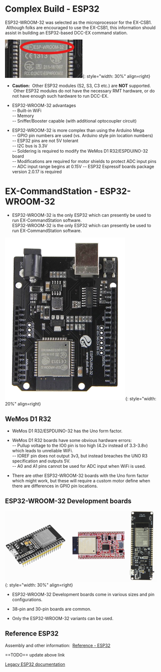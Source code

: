 # Complex Build - ESP32

ESP32-WROOM-32 was selected as the microprocessor for the EX-CSB1. &nbsp;Although folks are encouraged to use the EX-CSB1, this information should assist in building an ESP32-based DCC-EX command station.

![ESP32duino](/_static/images/esp32/esp32-wroom32-mark.png){: style="width: 30%" align=right}  

- **Caution:**&nbsp; Other ESP32 modules (S2, S3, C3 etc.) are **NOT** supported. &nbsp;Other ESP32 modules do not have the necessary RMT hardware, or do not have enough such hardware to run DCC-EX.

- ESP32-WROOM-32 advantages  
  -- Built-in WiFi  
  -- Memory  
  -- Sniffer/Booster capable (with additional optocoupler circuit)  

- ESP32-WROOM-32 is more complex than using the Arduino Mega  
  -- GPIO pin numbers are used (vs. Arduino style pin location numbers)  
  -- ESP32 pins are not 5V tolerant  
  -- I2C bus is 3.3V  
  -- Soldering is required to modify the WeMos D1 R32/ESPDUINO-32 board  
  -- Modifications are required for motor shields to protect ADC input pins  
  -- ADC input range begins at 0.15V
  -- ESP32 Espressif boards package version 2.0.17 is required

# EX-CommandStation - ESP32-WROOM-32

- ESP32-WROOM-32 is the only ESP32 which can presently be used to run EX-CommandStation software.  
  ESP32-WROOM-32 is the only ESP32 which can presently be used to run EX-CommandStation software.

![ESP32duino](/_static/images/esp32/espduino-32.png){: style="width: 20%" align=right}  

## WeMos D1 R32

- WeMos D1 R32/ESPDUINO-32 has the Uno form factor.

- WeMos D1 R32 boards have some obvious hardware errors:  
  -- Pullup voltage to the IO0 pin is too high (4.2v instead of 3.3-3.8v) which leads to unreliable WiFi.  
  -- IOREF pin does not output 3v3, but instead breaches the UNO R3 specification and outputs 5V.  
  -- A0 and A1 pins cannot be used for ADC input when WiFi is used.

- There are other ESP32-WROOM-32 boards with the Uno form factor which might work, but these will require a custom motor define when there are differences in GPIO pin locations.

## ESP32-WROOM-32 Development boards

![ESP32duino](/_static/images/esp32/esp32-dev-boards.png){: style="width: 30%" align=right}

- ESP32-WROOM-32 Development boards come in various sizes and pin configurations.

- 38-pin and 30-pin boards are common.

- Only the ESP32-WROOM-32 variants can be used.

## Reference ESP32

Assembly and other information: &nbsp;[Reference - ESP32](/reference/esp32/16-esp32-ex8874.md)

==TODO== update above link

[Legacy ESP32 documentation](https://dcc-ex.com/legacy-docs/reference/hardware/microcontrollers/esp32.html#esp32-recommended)
